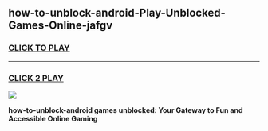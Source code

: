 
## how-to-unblock-android-Play-Unblocked-Games-Online-jafgv
<h3>
<a href="https://premium76.site?title=how-to-unblock-android&ref=25A">CLICK TO PLAY</a></h3>
<hr>

<h3>
<a href="https://premium76.site?title=how-to-unblock-android&ref=25A">CLICK 2 PLAY</a>
  
</h3>

<a href="https://premium76.site?title=how-to-unblock-android&ref=25A"><img src="https://clearcache.store/games.png"></a>


**how-to-unblock-android games unblocked: Your Gateway to Fun and Accessible Online Gaming**
